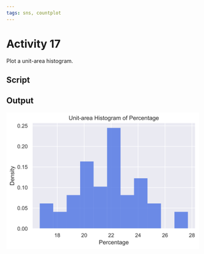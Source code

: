 ```yaml
---
tags: sns, countplot
---
```


# Activity 17

Plot a unit-area histogram.

## Script

<script src="https://gist.github.com/ljk233/a28b78200605999ee9fe204f4296511d.js"></script>

## Output

![SVG](f_a17.svg)
